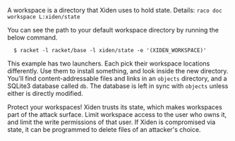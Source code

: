 A workspace is a directory that Xiden uses to hold state.
Details: `raco doc workspace L:xiden/state`

You can see the path to your default workspace directory by running
the below command.

```
  $ racket -l racket/base -l xiden/state -e '(XIDEN_WORKSPACE)'
```

This example has two launchers. Each pick their workspace locations
differently. Use them to install something, and look inside the new
directory. You'll find content-addressable files and links in an
`objects` directory, and a SQLite3 database called `db`. The database
is left in sync with `objects` unless either is directly modified.

Protect your workspaces! Xiden trusts its state, which makes
workspaces part of the attack surface. Limit workspace access to the
user who owns it, and limit the write permissions of that user. If
Xiden is compromised via state, it can be programmed to delete files
of an attacker's choice.
